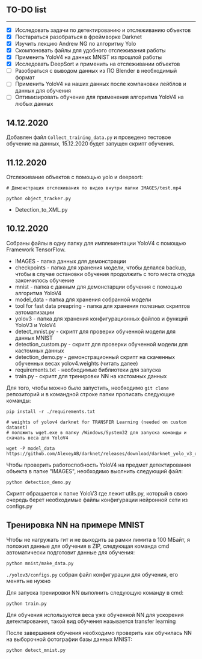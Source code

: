 ## TO-DO list
--------------------
- [X] Исследовать задачи по детектированию и отслеживанию объектов
- [X] Постараться разобраться в фреймворке Darknet
- [X] Изучить лекцию Andrew NG по алгоритму Yolo
- [X] Скомпоновать файлы для удобного отслеживания работы
- [X] Применить YoloV4 на данных MNIST из прошлой работы
- [X] Исследовать DeepSort и применить на отслеживании объектов
- [ ] Разобраться с выводом данных из ПО Blender в необходимый формат
- [ ] Применить YoloV4 на наших данных после компановки лейблов и данных для обучения
- [ ] Оптимизировать обучение для применения алгоритма YoloV4 на любых данных

## 14.12.2020

Добавлен файл `Collect_training_data.py` и проведено тестовое обучение на данных, 15.12.2020 будет запущен скрипт обучения.

## 11.12.2020

Отслеживание объектов с помощью yolo и deepsort:

```
# Демонстрация отслеживания по видео внутри папки IMAGES/test.mp4

python object_tracker.py
```

 - Detection_to_XML.py 

## 10.12.2020

Собраны файлы в одну папку для имплементации YoloV4 с помощью Framework TensorFlow.

- IMAGES - папка данных для демонстрации
- checkpoints - папка для хранения модели, чтобы делался backup, чтобы в случае остановки обучения продолжить с того места откуда закончилось обучение
- mnist - папка с данным для демонстарции обучения с помощью алгоритма YoloV4
- model_data - папка для хранения собранной модели 
- tool for fast data preapring - папка для хранения полезных скриптов автоматизации
- yolov3 - папка для хранения конфигурационных файлов и функций YoloV3 и YoloV4
- detect_mnist.py - скрипт для проверки обученной модели для данных MNIST
- detection_custom.py - скрипт для проверки обученной модели для кастомных данных
- detection_demo.py - демонстрационный скрипт на скаченных обученных весах yolov4.weights (читать далее)
- requirements.txt - необходимые библиотеки для запуска
- train.py - скрипт для тренировки NN на кастомных данных

Для того, чтобы можно было запустить, необходимо `git clone` репозиторий и  в командной строке папки прописать следующие команды:
```
pip install -r ./requirements.txt

# weights of yolov4 darknet for TRANSFER Learning (needed on custom dataset)
# положить wget.exe в папку /Windows/System32 для запуска команды и скачать веса для YoloV4

wget -P model_data https://github.com/AlexeyAB/darknet/releases/download/darknet_yolo_v3_optimal/yolov4.weights

```

Чтобы проверить работоспобность YoloV4 на предмет детектирования объекта в папке "IMAGES", необходимо выолнить следующий файл:
```
python detection_demo.py
```

Скрипт обращается к папке YoloV3 где лежит utils.py, который в свою очередь берет необходимые файлы конфигурации нейронной сети из configs.py

## Тренировка NN на примере MNIST

Чтобы не нагружать гит и не выходить за рамки лимита в 100 МБайт, я положил данные для обучения в ZIP, следующая команда cmd автоматически подготовит данные для обучения:
```
python mnist/make_data.py
```
`./yolov3/configs.py` собран файл конфигурации для обучения, его менять не нужно

Для запуска тренировки NN выполнить следующую команду в cmd:
```
python train.py
```

Для обучения используются веса уже обученной NN для ускорения детектирования, такой вид обучения называется transfer learning

После завершения обучения необходимо проверить как обучилась NN на выборочной фотографии базы данных MNIST:
```
python detect_mnist.py
```
